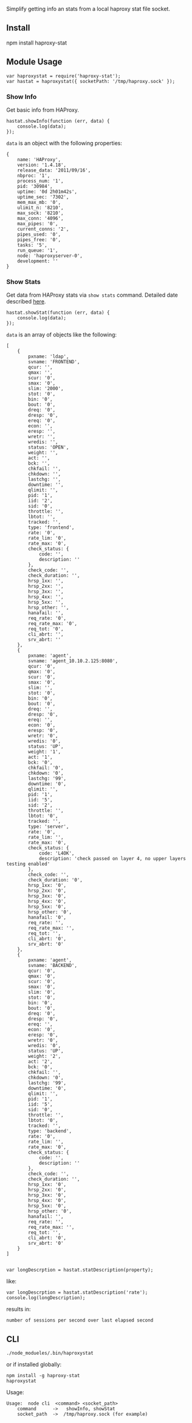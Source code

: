
Simplify getting info an stats from a local haproxy stat file socket.

## Install

npm install haproxy-stat

## Module Usage

	var haproxystat = require('haproxy-stat');
	var hastat = haproxystat({ socketPath: '/tmp/haproxy.sock' });

### Show Info

Get basic info from HAProxy.

	hastat.showInfo(function (err, data) {
		console.log(data);
	});

`data` is an object with the following properties:

	{
		name: 'HAProxy',
		version: '1.4.18',
		release_data: '2011/09/16',
		nbproc: '1',
		process_num: '1',
		pid: '30984',
		uptime: '0d 2h01m42s',
		uptime_sec: '7302',
		mem_max_mb: '0',
		ulimit_n: '8210',
		max_sock: '8210',
		max_conn: '4096',
		max_pipes: '0',
		current_conns: '2',
		pipes_used: '0',
		pipes_free: '0',
		tasks: '5',
		run_queue: '1',
		node: 'haproxyserver-0',
		development: '' 
	}	
	

### Show Stats

Get data from HAProxy stats via `show stats` command. Detailed date described [here](http://code.google.com/p/haproxy-docs/wiki/StatisticsMonitoring).

	hastat.showStat(function (err, data) {
		console.log(data);
	});

`data` is an array of objects like the following:

	[ 
		{ 
		  	pxname: 'ldap',
		    svname: 'FRONTEND',
		    qcur: '',
		    qmax: '',
		    scur: '0',
		    smax: '0',
		    slim: '2000',
		    stot: '0',
		    bin: '0',
		    bout: '0',
		    dreq: '0',
		    dresp: '0',
		    ereq: '0',
		    econ: '',
		    eresp: '',
		    wretr: '',
		    wredis: '',
		    status: 'OPEN',
		    weight: '',
		    act: '',
		    bck: '',
		    chkfail: '',
		    chkdown: '',
		    lastchg: '',
		    downtime: '',
		    qlimit: '',
		    pid: '1',
		    iid: '2',
		    sid: '0',
		    throttle: '',
		    lbtot: '',
		    tracked: '',
		    type: 'frontend',
		    rate: '0',
		    rate_lim: '0',
		    rate_max: '0',
		    check_status: { 
		    	code: '', 
		    	description: '' 
		    },
		    check_code: '',
		    check_duration: '',
		    hrsp_1xx: '',
		    hrsp_2xx: '',
		    hrsp_3xx: '',
		    hrsp_4xx: '',
		    hrsp_5xx: '',
		    hrsp_other: '',
		    hanafail: '',
		    req_rate: '0',
		    req_rate_max: '0',
		    req_tot: '0',
		    cli_abrt: '',
		    srv_abrt: '' 
		},
		{ 
		  	pxname: 'agent',
		    svname: 'agent_10.10.2.125:8080',
		    qcur: '0',
		    qmax: '0',
		    scur: '0',
		    smax: '0',
		    slim: '',
		    stot: '0',
		    bin: '0',
		    bout: '0',
		    dreq: '',
		    dresp: '0',
		    ereq: '',
		    econ: '0',
		    eresp: '0',
		    wretr: '0',
		    wredis: '0',
		    status: 'UP',
		    weight: '1',
		    act: '1',
		    bck: '0',
		    chkfail: '0',
		    chkdown: '0',
		    lastchg: '99',
		    downtime: '0',
		    qlimit: '',
		    pid: '1',
		    iid: '5',
		    sid: '2',
		    throttle: '',
		    lbtot: '0',
		    tracked: '',
		    type: 'server',
		    rate: '0',
		    rate_lim: '',
		    rate_max: '0',
		    check_status: { 
		    	code: 'L4OK',
		    	description: 'check passed on layer 4, no upper layers testing enabled' 
		    },
		    check_code: '',
		    check_duration: '0',
		    hrsp_1xx: '0',
		    hrsp_2xx: '0',
		    hrsp_3xx: '0',
		    hrsp_4xx: '0',
		    hrsp_5xx: '0',
		    hrsp_other: '0',
		    hanafail: '0',
		    req_rate: '',
		    req_rate_max: '',
		    req_tot: '',
		    cli_abrt: '0',
		    srv_abrt: '0' 
		},
  		{ 
		  	pxname: 'agent',
		    svname: 'BACKEND',
		    qcur: '0',
		    qmax: '0',
		    scur: '0',
		    smax: '0',
		    slim: '0',
		    stot: '0',
		    bin: '0',
		    bout: '0',
		    dreq: '0',
		    dresp: '0',
		    ereq: '',
		    econ: '0',
		    eresp: '0',
		    wretr: '0',
		    wredis: '0',
		    status: 'UP',
		    weight: '2',
		    act: '2',
		    bck: '0',
		    chkfail: '',
		    chkdown: '0',
		    lastchg: '99',
		    downtime: '0',
		    qlimit: '',
		    pid: '1',
		    iid: '5',
		    sid: '0',
		    throttle: '',
		    lbtot: '0',
		    tracked: '',
		    type: 'backend',
		    rate: '0',
		    rate_lim: '',
		    rate_max: '0',
		    check_status: { 
		    	code: '', 
		    	description: '' 
		    },
		    check_code: '',
		    check_duration: '',
		    hrsp_1xx: '0',
		    hrsp_2xx: '0',
		    hrsp_3xx: '0',
		    hrsp_4xx: '0',
		    hrsp_5xx: '0',
		    hrsp_other: '0',
		    hanafail: '',
		    req_rate: '',
		    req_rate_max: '',
		    req_tot: '',
		    cli_abrt: '0',
		    srv_abrt: '0' 
		} 
    ]

	
	var longDescrption = hastat.statDescription(property);

like:

	var longDescrption = hastat.statDescription('rate');
	console.log(longDescription);

results in:

	number of sessions per second over last elapsed second


## CLI 

	./node_modueles/.bin/haproxystat

or if installed globally:

	npm install -g haproxy-stat
	haproxystat

Usage:

	Usage:  node cli  <command> <socket_path> 
		command      ->   showInfo, showStat 
		socket_path  ->  /tmp/haproxy.sock (for example)
